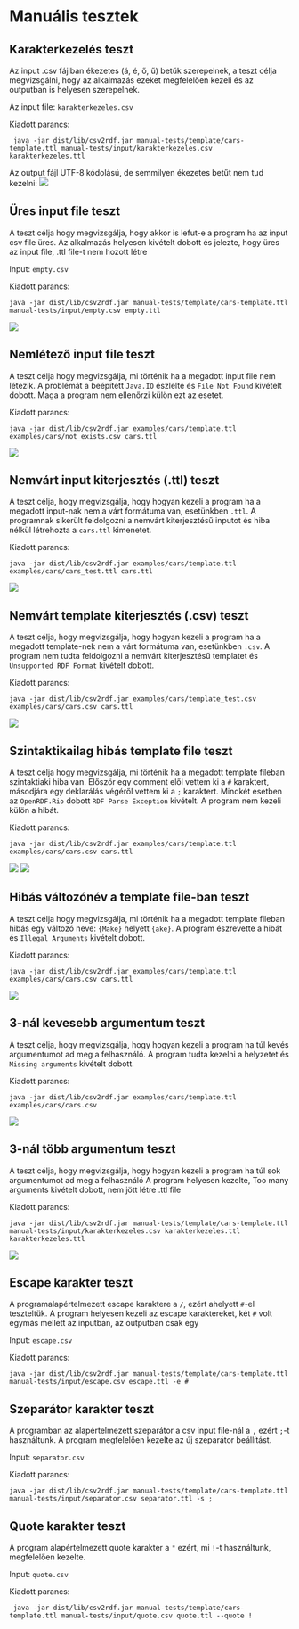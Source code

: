 # Manuális tesztek

## Karakterkezelés teszt

Az input .csv fájlban ékezetes (á, é, ő, ű) betűk szerepelnek, a teszt célja megvizsgálni, hogy az alkalmazás ezeket megfelelően kezeli és az outputban is helyesen szerepelnek.

Az input file: `karakterkezeles.csv`

Kiadott parancs:

     java -jar dist/lib/csv2rdf.jar manual-tests/template/cars-template.ttl manual-tests/input/karakterkezeles.csv karakterkezeles.ttl

Az output fájl UTF-8 kódolású, de semmilyen ékezetes betűt nem tud kezelni:
![](manualis_teszteles/karakterkezeles.png)

## Üres input file teszt

A teszt célja hogy megvizsgálja, hogy akkor is lefut-e a program ha az input csv file üres.
Az alkalmazás helyesen kivételt dobott és jelezte, hogy üres az input file, .ttl file-t nem hozott létre

Input: `empty.csv`

Kiadott parancs: 

    java -jar dist/lib/csv2rdf.jar manual-tests/template/cars-template.ttl manual-tests/input/empty.csv empty.ttl

![](manualis_teszteles/empty-input.png)

## Nemlétező input file teszt

A teszt célja hogy megvizsgálja, mi történik ha a megadott input file nem létezik. A problémát a beépített `Java.IO` észlelte és `File Not Found` kivételt dobott.
Maga a program nem ellenőrzi külön ezt az esetet. 

Kiadott parancs: 

    java -jar dist/lib/csv2rdf.jar examples/cars/template.ttl examples/cars/not_exists.csv cars.ttl


![](manualis_teszteles/file_not_found.png)


## Nemvárt input kiterjesztés (.ttl) teszt

A teszt célja, hogy megvizsgálja, hogy hogyan kezeli a program ha a megadott input-nak nem a várt formátuma van, esetünkben `.ttl`.
A programnak sikerült feldolgozni a nemvárt kiterjesztésű inputot és hiba nélkül létrehozta a `cars.ttl` kimenetet.

Kiadott parancs: 

    java -jar dist/lib/csv2rdf.jar examples/cars/template.ttl examples/cars/cars_test.ttl cars.ttl

![](manualis_teszteles/ttl_input.png)


## Nemvárt template kiterjesztés (.csv) teszt

A teszt célja, hogy megvizsgálja, hogy hogyan kezeli a program ha a megadott template-nek nem a várt formátuma van, esetünkben `.csv`.
A program nem tudta feldolgozni a nemvárt kiterjesztésű templatet és `Unsupported RDF Format` kivételt dobott.

Kiadott parancs: 

    java -jar dist/lib/csv2rdf.jar examples/cars/template_test.csv examples/cars/cars.csv cars.ttl

![](manualis_teszteles/csv_template.png)


## Szintaktikailag hibás template file teszt

A teszt célja hogy megvizsgálja, mi történik ha a megadott template fileban szintaktiaki hiba van. Először egy comment elől vettem ki a `#` karaktert, másodjára egy deklarálás végéről vettem ki a `;` karaktert. Mindkét esetben az `OpenRDF.Rio` dobott `RDF Parse Exception` kivételt. A program nem kezeli külön a hibát.

Kiadott parancs: 

    java -jar dist/lib/csv2rdf.jar examples/cars/template.ttl examples/cars/cars.csv cars.ttl


![](manualis_teszteles/uncommented_template.png)
![](manualis_teszteles/missing_semicolon.png)


## Hibás változónév a template file-ban teszt

A teszt célja hogy megvizsgálja, mi történik ha a megadott template fileban hibás egy változó neve: `{Make}` helyett `{ake}`.
A program észrevette a hibát és `Illegal Arguments` kivételt dobott.

Kiadott parancs: 

    java -jar dist/lib/csv2rdf.jar examples/cars/template.ttl examples/cars/cars.csv cars.ttl


![](manualis_teszteles/invalid_variable.png)


## 3-nál kevesebb argumentum teszt

A teszt célja, hogy megvizsgálja, hogy hogyan kezeli a program ha túl kevés argumentumot ad meg a felhasználó.
A program tudta kezelni a helyzetet és `Missing arguments` kivételt dobott.

Kiadott parancs: 

    java -jar dist/lib/csv2rdf.jar examples/cars/template.ttl examples/cars/cars.csv

![](manualis_teszteles/missing_arguments.png)


## 3-nál több argumentum teszt

A teszt célja, hogy megvizsgálja, hogy hogyan kezeli a program ha túl sok argumentumot ad meg a felhasználó
A program helyesen kezelte, Too many arguments kivételt dobott, nem jött létre .ttl file

Kiadott parancs: 

    java -jar dist/lib/csv2rdf.jar manual-tests/template/cars-template.ttl manual-tests/input/karakterkezeles.csv karakterkezeles.ttl karakterkezeles.ttl

![](manualis_teszteles/too-many-arguments.png)

## Escape karakter teszt
A programalapértelmezett escape karaktere a `/`, ezért ahelyett `#`-el teszteltük.
A program helyesen kezeli az escape karaktereket, két `#` volt egymás mellett az inputban, az outputban csak egy

Input: `escape.csv`

Kiadott parancs: 

    java -jar dist/lib/csv2rdf.jar manual-tests/template/cars-template.ttl manual-tests/input/escape.csv escape.ttl -e #

## Szeparátor karakter teszt

A programban az alapértelmezett szeparátor a csv input file-nál a `,` ezért `;`-t használtunk.
A program megfelelően kezelte az új szeparátor beállítást.

Input: `separator.csv`

Kiadott parancs:

    java -jar dist/lib/csv2rdf.jar manual-tests/template/cars-template.ttl manual-tests/input/separator.csv separator.ttl -s ;

## Quote karakter teszt
A program alapértelmezett quote karakter a `"` ezért, mi `!`-t használtunk, megfelelően kezelte.

Input: `quote.csv`

Kiadott parancs: 

     java -jar dist/lib/csv2rdf.jar manual-tests/template/cars-template.ttl manual-tests/input/quote.csv quote.ttl --quote !



